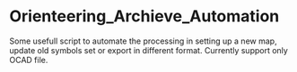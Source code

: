 # Orienteering_Archieve_Automation
Some usefull script to automate the processing in setting up a new map, update old symbols set or export in different format. Currently support only OCAD file.
